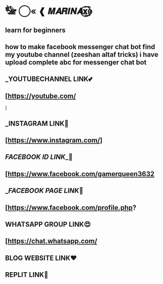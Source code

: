 # 𓅋 ⃝« ❰ 𝑴𝑨𝑹𝑰𝑵𝑨𝐱͜͡⃝ᴆ 
## learn for beginners

## how to make facebook messenger chat bot find my youtube channel (zeeshan altaf tricks) i have upload complete abc for messenger chat bot

## _____YOUTUBECHANNEL LINK____💕

## [https://youtube.com/
]

## _______INSTAGRAM LINK______🥰

## [https://www.instagram.com/]

## _____FACEBOOK ID LINK______🍫

## [https://www.facebook.com/gamerqueen3632

## ______FACEBOOK PAGE LINK_____🥀

## [https://www.facebook.com/profile.php?

## ____WHATSAPP GROUP LINK____😍

## [https://chat.whatsapp.com/

## ______BLOG WEBSITE LINK______❤️


## ______REPLIT LINK______🤟



